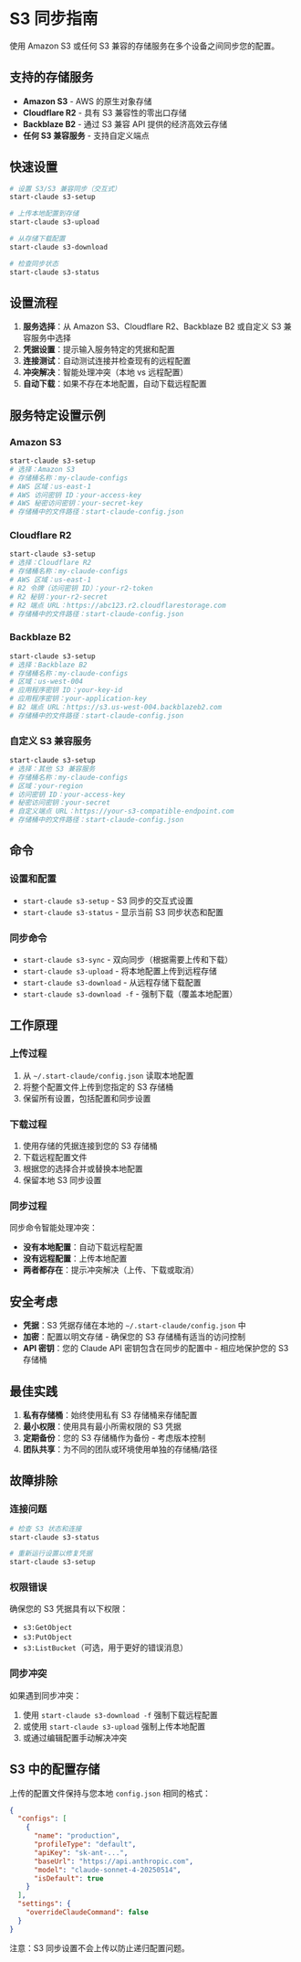 # S3 同步指南

使用 Amazon S3 或任何 S3 兼容的存储服务在多个设备之间同步您的配置。

## 支持的存储服务

- **Amazon S3** - AWS 的原生对象存储
- **Cloudflare R2** - 具有 S3 兼容性的零出口存储
- **Backblaze B2** - 通过 S3 兼容 API 提供的经济高效云存储
- **任何 S3 兼容服务** - 支持自定义端点

## 快速设置

```bash
# 设置 S3/S3 兼容同步（交互式）
start-claude s3-setup

# 上传本地配置到存储
start-claude s3-upload

# 从存储下载配置
start-claude s3-download

# 检查同步状态
start-claude s3-status
```

## 设置流程

1. **服务选择**：从 Amazon S3、Cloudflare R2、Backblaze B2 或自定义 S3 兼容服务中选择
2. **凭据设置**：提示输入服务特定的凭据和配置
3. **连接测试**：自动测试连接并检查现有的远程配置
4. **冲突解决**：智能处理冲突（本地 vs 远程配置）
5. **自动下载**：如果不存在本地配置，自动下载远程配置

## 服务特定设置示例

### Amazon S3

```bash
start-claude s3-setup
# 选择：Amazon S3
# 存储桶名称：my-claude-configs
# AWS 区域：us-east-1
# AWS 访问密钥 ID：your-access-key
# AWS 秘密访问密钥：your-secret-key
# 存储桶中的文件路径：start-claude-config.json
```

### Cloudflare R2

```bash
start-claude s3-setup
# 选择：Cloudflare R2
# 存储桶名称：my-claude-configs
# AWS 区域：us-east-1
# R2 令牌（访问密钥 ID）：your-r2-token
# R2 秘钥：your-r2-secret
# R2 端点 URL：https://abc123.r2.cloudflarestorage.com
# 存储桶中的文件路径：start-claude-config.json
```

### Backblaze B2

```bash
start-claude s3-setup
# 选择：Backblaze B2
# 存储桶名称：my-claude-configs
# 区域：us-west-004
# 应用程序密钥 ID：your-key-id
# 应用程序密钥：your-application-key
# B2 端点 URL：https://s3.us-west-004.backblazeb2.com
# 存储桶中的文件路径：start-claude-config.json
```

### 自定义 S3 兼容服务

```bash
start-claude s3-setup
# 选择：其他 S3 兼容服务
# 存储桶名称：my-claude-configs
# 区域：your-region
# 访问密钥 ID：your-access-key
# 秘密访问密钥：your-secret
# 自定义端点 URL：https://your-s3-compatible-endpoint.com
# 存储桶中的文件路径：start-claude-config.json
```

## 命令

### 设置和配置

- `start-claude s3-setup` - S3 同步的交互式设置
- `start-claude s3-status` - 显示当前 S3 同步状态和配置

### 同步命令

- `start-claude s3-sync` - 双向同步（根据需要上传和下载）
- `start-claude s3-upload` - 将本地配置上传到远程存储
- `start-claude s3-download` - 从远程存储下载配置
- `start-claude s3-download -f` - 强制下载（覆盖本地配置）

## 工作原理

### 上传过程

1. 从 `~/.start-claude/config.json` 读取本地配置
2. 将整个配置文件上传到您指定的 S3 存储桶
3. 保留所有设置，包括配置和同步设置

### 下载过程

1. 使用存储的凭据连接到您的 S3 存储桶
2. 下载远程配置文件
3. 根据您的选择合并或替换本地配置
4. 保留本地 S3 同步设置

### 同步过程

同步命令智能处理冲突：

- **没有本地配置**：自动下载远程配置
- **没有远程配置**：上传本地配置
- **两者都存在**：提示冲突解决（上传、下载或取消）

## 安全考虑

- **凭据**：S3 凭据存储在本地的 `~/.start-claude/config.json` 中
- **加密**：配置以明文存储 - 确保您的 S3 存储桶有适当的访问控制
- **API 密钥**：您的 Claude API 密钥包含在同步的配置中 - 相应地保护您的 S3 存储桶

## 最佳实践

1. **私有存储桶**：始终使用私有 S3 存储桶来存储配置
2. **最小权限**：使用具有最小所需权限的 S3 凭据
3. **定期备份**：您的 S3 存储桶作为备份 - 考虑版本控制
4. **团队共享**：为不同的团队或环境使用单独的存储桶/路径

## 故障排除

### 连接问题

```bash
# 检查 S3 状态和连接
start-claude s3-status

# 重新运行设置以修复凭据
start-claude s3-setup
```

### 权限错误

确保您的 S3 凭据具有以下权限：
- `s3:GetObject`
- `s3:PutObject` 
- `s3:ListBucket`（可选，用于更好的错误消息）

### 同步冲突

如果遇到同步冲突：

1. 使用 `start-claude s3-download -f` 强制下载远程配置
2. 或使用 `start-claude s3-upload` 强制上传本地配置
3. 或通过编辑配置手动解决冲突

## S3 中的配置存储

上传的配置文件保持与您本地 `config.json` 相同的格式：

```json
{
  "configs": [
    {
      "name": "production",
      "profileType": "default",
      "apiKey": "sk-ant-...",
      "baseUrl": "https://api.anthropic.com",
      "model": "claude-sonnet-4-20250514",
      "isDefault": true
    }
  ],
  "settings": {
    "overrideClaudeCommand": false
  }
}
```

注意：S3 同步设置不会上传以防止递归配置问题。